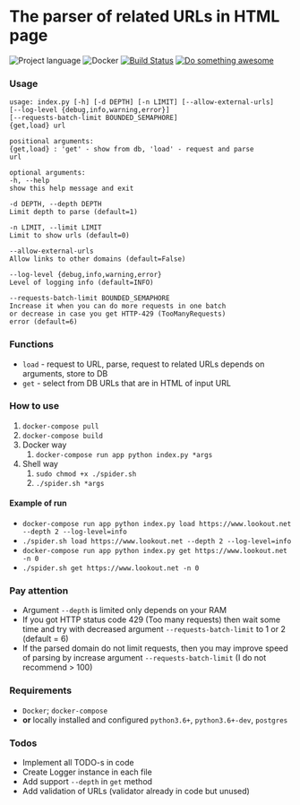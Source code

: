 # The parser of related URLs in HTML page

![Project language][badge_language]
![Docker][badge_docker]
[![Build Status][badge_build]][link_build]
[![Do something awesome][badge_use_template]][use_this_repo_template]

### Usage

```
usage: index.py [-h] [-d DEPTH] [-n LIMIT] [--allow-external-urls]
[--log-level {debug,info,warning,error}]
[--requests-batch-limit BOUNDED_SEMAPHORE]
{get,load} url

positional arguments:
{get,load} : 'get' - show from db, 'load' - request and parse
url

optional arguments:
-h, --help
show this help message and exit

-d DEPTH, --depth DEPTH
Limit depth to parse (default=1)

-n LIMIT, --limit LIMIT
Limit to show urls (default=0)

--allow-external-urls
Allow links to other domains (default=False)

--log-level {debug,info,warning,error}
Level of logging info (default=INFO)

--requests-batch-limit BOUNDED_SEMAPHORE
Increase it when you can do more requests in one batch
or decrease in case you get HTTP-429 (TooManyRequests)
error (default=6)
```

### Functions
- `load` - request to URL, parse, request to related URLs depends on arguments, store to DB
- `get` - select from DB URLs that are in HTML of input URL

### How to use
1. `docker-compose pull`
1. `docker-compose build`
1. Docker way
    1. `docker-compose run app python index.py *args`
1. Shell way
    1. `sudo chmod +x ./spider.sh`
    1. `./spider.sh *args`

#### Example of run
- `docker-compose run app python index.py load https://www.lookout.net --depth 2 --log-level=info`
- `./spider.sh load https://www.lookout.net --depth 2 --log-level=info`
- `docker-compose run app python index.py get https://www.lookout.net -n 0`
- `./spider.sh get https://www.lookout.net -n 0`

### Pay attention
- Argument `--depth` is limited only depends on your RAM
- If you got HTTP status code 429 (Too many requests) then wait some time and try with decreased argument `--requests-batch-limit` to 1 or 2 (default = 6)
- If the parsed domain do not limit requests, then you may improve speed of parsing by increase argument `--requests-batch-limit` (I do not recommend > 100) 

### Requirements
- `Docker`; `docker-compose`
- **or** locally installed and configured `python3.6+`, `python3.6+-dev`, `postgres`

### Todos
- Implement all TODO-s in code
- Create Logger instance in each file
- Add support `--depth` in `get` method
- Add validation of URLs (validator already in code but unused)

[badge_build]:https://github.com/avtocod/python-developer-test-task/workflows/CI/badge.svg
[badge_language]:https://img.shields.io/badge/python-3-yellow?longCache=true
[badge_docker]:https://img.shields.io/badge/docker-enable-blue?longCache=true
[badge_use_template]:https://img.shields.io/badge/start-this_template_using-success.svg?longCache=true
[link_build]:https://github.com/avtocod/python-developer-test-task/actions
[link_create_issue]:https://github.com/avtocod/python-developer-test-task/issues/new
[use_this_repo_template]:https://github.com/avtocod/python-developer-test-task/generate
